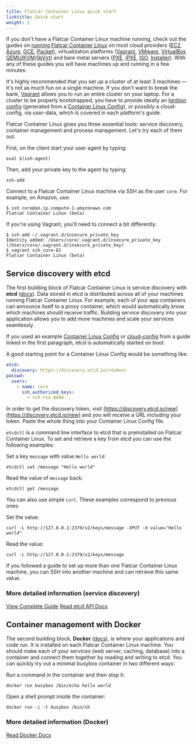 ```yaml
---
title: Flatcar Container Linux quick start
linktitle: Quick start
weight: 2
---
```


If you don't have a Flatcar Container Linux machine running, check out the guides on [running Flatcar Container Linux][running-container-linux] on most cloud providers ([EC2][ec2-docs], [Azure][azure-docs], [GCE][gce-docs], [Packet][packet-docs]), virtualization platforms ([Vagrant][vagrant-docs], [VMware][vmware-docs], [VirtualBox][virtualbox-docs] [QEMU/KVM][qemu-docs]/[libVirt][libvirt-docs]) and bare metal servers ([PXE][pxe-docs], [iPXE][ipxe-docs], [ISO][iso-docs], [Installer][install-docs]). With any of these guides you will have machines up and running in a few minutes.

It's highly recommended that you set up a cluster of at least 3 machines &mdash; it's not as much fun on a single machine. If you don't want to break the bank, [Vagrant][vagrant-docs] allows you to run an entire cluster on your laptop. For a cluster to be properly bootstrapped, you have to provide ideally an [Ignition config][ignition] (generated from a [Container Linux Config][cl-configs]), or possibly a cloud-config, via user-data, which is covered in each platform's guide.

Flatcar Container Linux gives you three essential tools: service discovery, container management and process management. Let's try each of them out.

First, on the client start your user agent by typing:

```shell
eval $(ssh-agent)
```

Then, add your private key to the agent by typing:

```shell
ssh-add
```

Connect to a Flatcar Container Linux machine via SSH as the user `core`. For example, on Amazon, use:

```shell
$ ssh core@an.ip.compute-1.amazonaws.com
Flatcar Container Linux (beta)
```

If you're using Vagrant, you'll need to connect a bit differently:

```shell
$ ssh-add ~/.vagrant.d/insecure_private_key
Identity added: /Users/core/.vagrant.d/insecure_private_key (/Users/core/.vagrant.d/insecure_private_key)
$ vagrant ssh core-01
Flatcar Container Linux (beta)
```

## Service discovery with etcd

The first building block of Flatcar Container Linux is service discovery with **etcd** ([docs][etcd-docs]). Data stored in etcd is distributed across all of your machines running Flatcar Container Linux. For example, each of your app containers can announce itself to a proxy container, which would automatically know which machines should receive traffic. Building service discovery into your application allows you to add more machines and scale your services seamlessly.

If you used an example [Container Linux Config][cl-configs] or [cloud-config](https://github.com/flatcar-linux/coreos-cloudinit/blob/master/Documentation/cloud-config.md) from a guide linked in the first paragraph, etcd is automatically started on boot.

A good starting point for a Container Linux Config would be something like:

```yaml
etcd:
  discovery: https://discovery.etcd.io/<token>
passwd:
  users:
    - name: core
      ssh_authorized_keys:
        - ssh-rsa AAAA...
```

In order to get the discovery token, visit [https://discovery.etcd.io/new](https://discovery.etcd.io/new) and you will receive a URL including your token. Paste the whole thing into your Container Linux Config file.

`etcdctl` is a command line interface to etcd that is preinstalled on Flatcar Container Linux. To set and retrieve a key from etcd you can use the following examples:

Set a key `message` with value `Hello world`:

```shell
etcdctl set /message "Hello world"
```

Read the value of `message` back:

```shell
etcdctl get /message
```

You can also use simple `curl`. These examples correspond to previous ones:

Set the value:

```shell
curl -L http://127.0.0.1:2379/v2/keys/message -XPUT -d value="Hello world"
```

Read the value:

```shell
curl -L http://127.0.0.1:2379/v2/keys/message
```

If you followed a guide to set up more than one Flatcar Container Linux machine, you can SSH into another machine and can retrieve this same value.

### More detailed information (service discovery)

<a class="btn btn-primary" href="https://coreos.com/etcd/docs/latest/getting-started-with-etcd.html" data-category="More Information" data-event="Docs: Getting Started etcd">View Complete Guide</a>
<a class="btn btn-default" href="https://etcd.io/docs/">Read etcd API Docs</a>

## Container management with Docker

The second building block, **Docker** ([docs][docker-docs]), is where your applications and code run. It is installed on each Flatcar Container Linux machine. You should make each of your services (web server, caching, database) into a container and connect them together by reading and writing to etcd. You can quickly try out a minimal busybox container in two different ways:

Run a command in the container and then stop it:

```shell
docker run busybox /bin/echo hello world
```

Open a shell prompt inside the container:

```shell
docker run -i -t busybox /bin/sh
```

### More detailed information (Docker)

<a class="btn btn-default" href="http://docs.docker.io/">Read Docker Docs</a>

[docker-docs]: https://docs.docker.com/
[etcd-docs]: https://etcd.io/
[running-container-linux]: https://docs.flatcar-linux.org/#getting-started
[ec2-docs]: booting-on-ec2
[azure-docs]: booting-on-azure
[gce-docs]: booting-on-google-compute-engine
[vagrant-docs]: booting-on-vagrant
[vmware-docs]: booting-on-vmware
[virtualbox-docs]: booting-on-virtualbox
[qemu-docs]: booting-with-qemu
[libvirt-docs]: booting-with-libvirt
[packet-docs]: booting-on-packet
[pxe-docs]: booting-with-pxe
[ipxe-docs]: booting-with-ipxe
[iso-docs]: booting-with-iso
[install-docs]: installing-to-disk
[ignition]: https://kinvolk.io/docs/flatcar-container-linux/latest/ignition/
[cl-configs]: provisioning
